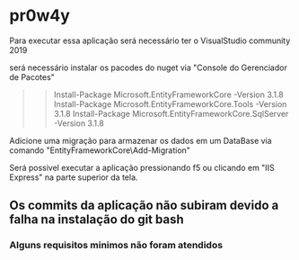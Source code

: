 # pr0w4y

Para executar essa aplicação será necessário ter o VisualStudio community 2019

será necessário instalar os pacodes do nuget via "Console do Gerenciador de Pacotes" 
>> Install-Package Microsoft.EntityFrameworkCore -Version 3.1.8
>> Install-Package Microsoft.EntityFrameworkCore.Tools -Version 3.1.8
>> Install-Package Microsoft.EntityFrameworkCore.SqlServer -Version 3.1.8

Adicione uma migração para armazenar os dados em um DataBase via comando "EntityFrameworkCore\Add-Migration"

Será possivel executar a aplicação pressionando f5 ou clicando em "IIS Express" na parte superior da tela.



## Os commits da aplicação não subiram devido a falha na instalação do git bash

### Alguns requisitos minimos não foram atendidos

